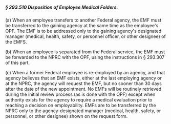 ##### § 293.510 Disposition of Employee Medical Folders. #####

(a) When an employee transfers to another Federal agency, the EMF must be transferred to the gaining agency at the same time as the employee's OPF. The EMF is to be addressed only to the gaining agency's designated manager (medical, health, safety, or personnel officer, or other designee) of the EMFS.

(b) When an employee is separated from the Federal service, the EMF must be forwarded to the NPRC with the OPF, using the instructions in § 293.307 of this part.

(c) When a former Federal employee is re-employed by an agency, and that agency believes that an EMF exists, either at the last employing agency or at the NPRC, the agency will request the EMF, but no sooner than 30 days after the date of the new appointment. No EMFs will be routinely retrieved during the initial review process (as is done with the OPF) except when authority exists for the agency to require a medical evaluation prior to reaching a decision on employability. EMFs are to be transferred by the NPRC only to the agency-designated manager (medical, health, safety, or personnel, or other designee) shown on the request form.